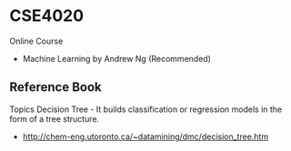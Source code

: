 # CSE4020

Online Course
- Machine Learning by Andrew Ng (Recommended)

Reference Book
-

Topics
Decision Tree - It builds classification or regression models in the form of a tree structure.
- http://chem-eng.utoronto.ca/~datamining/dmc/decision_tree.htm
